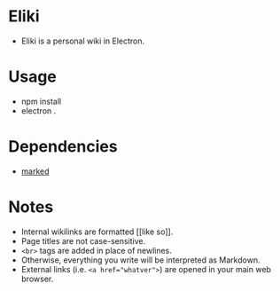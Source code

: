 # Eliki

* Eliki is a personal wiki in Electron.

# Usage

* npm install
* electron .

# Dependencies

* [marked](https://www.npmjs.com/package/marked)

# Notes

* Internal wikilinks are formatted [[like so]].
* Page titles are not case-sensitive.
* `<br>` tags are added in place of newlines.
* Otherwise, everything you write will be interpreted as Markdown.
* External links (i.e. `<a href="whatver">`) are opened in your main web browser.
